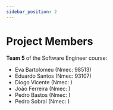 ```yaml
---
sidebar_position: 2
---
```


# Project Members

**Team 5** of the Software Engineer course:

* Eva Bartolomeu (Nmec: 98513)
* Eduardo Santos (Nmec: 93107)
* Diogo Vicente (Nmec: )
* João Ferreira (Nmec: )
* Pedro Bastos (Nmec: )
* Pedro Sobral (Nmec: )